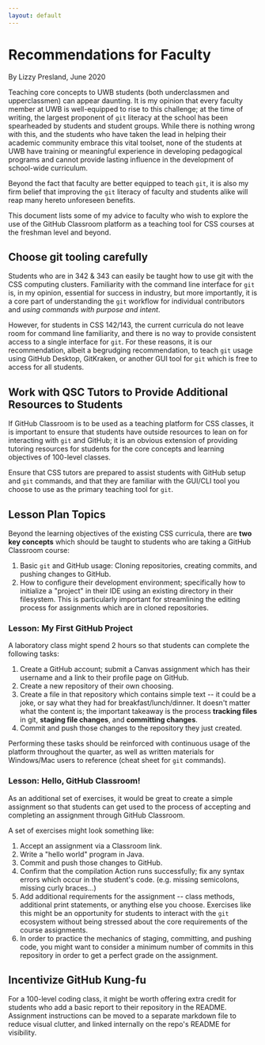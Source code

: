 ```yaml
---
layout: default
---
```


# Recommendations for Faculty

By Lizzy Presland, June 2020

Teaching core concepts to UWB students (both underclassmen and upperclassmen) can appear daunting. It is my opinion that every faculty member at UWB is well-equipped to rise to this challenge; at the time of writing, the largest proponent of `git` literacy at the school has been spearheaded by students and student groups. While there is nothing wrong with this, and the students who have taken the lead in helping their academic community embrace this vital toolset, none of the students at UWB have training or meaningful experience in developing pedagogical programs and cannot provide lasting influence in the development of school-wide curriculum.

Beyond the fact that faculty are better equipped to teach `git`, it is also my firm belief that improving the `git` literacy of faculty and students alike will reap many hereto unforeseen benefits. 

This document lists some of my advice to faculty who wish to explore the use of the GitHub Classroom platform as a teaching tool for CSS courses at the freshman level and beyond.

## Choose git tooling carefully

Students who are in 342 & 343 can easily be taught how to use git with the CSS computing clusters. Familiarity with the command line interface for `git` is, in my opinion, essential for success in industry, but more importantly, it is a core part of understanding the `git` workflow for individual contributors and _using commands with purpose and intent_.

However, for students in CSS 142/143, the current curricula do not leave room for command line familiarity, and there is no way to provide consistent access to a single interface for `git`. For these reasons, it is our recommendation, albeit a begrudging recommendation, to teach `git` usage using GitHub Desktop, GitKraken, or another GUI tool for `git` which is free to access for all students.

## Work with QSC Tutors to Provide Additional Resources to Students

If GitHub Classroom is to be used as a teaching platform for CSS classes, it is important to ensure that students have outside resources to lean on for interacting with `git` and GitHub; it is an obvious extension of providing tutoring resources for students for the core concepts and learning objectives of 100-level classes.

Ensure that CSS tutors are prepared to assist students with GitHub setup and `git` commands, and that they are familiar with the GUI/CLI tool you choose to use as the primary teaching tool for `git`.

## Lesson Plan Topics

Beyond the learning objectives of the existing CSS curricula, there are **two key concepts** which should be taught to students who are taking a GitHub Classroom course:

1. Basic `git` and GitHub usage: Cloning repositories, creating commits, and pushing changes to GitHub.
2. How to configure their development environment; specifically how to initialize a "project" in their IDE using an existing directory in their filesystem. This is particularly important for streamlining the editing process for assignments which are in cloned repositories.

### Lesson: My First GitHub Project

A laboratory class might spend 2 hours so that students can complete the following tasks:

1. Create a GitHub account; submit a Canvas assignment which has their username and a link to their profile page on GitHub.
2. Create a new repository of their own choosing.
3. Create a file in that repository which contains simple text -- it could be a joke, or say what they had for breakfast/lunch/dinner. It doesn't matter what the content is; the important takeaway is the process **tracking files** in git, **staging file changes**, and **committing changes**.
4. Commit and push those changes to the repository they just created.

Performing these tasks should be reinforced with continuous usage of the platform throughout the quarter, as well as written materials for Windows/Mac users to reference (cheat sheet for `git` commands).

### Lesson: Hello, GitHub Classroom!

As an additional set of exercises, it would be great to create a simple assignment so that students can get used to the process of accepting and completing an assignment through GitHub Classroom.

A set of exercises might look something like:

1. Accept an assignment via a Classroom link.
2. Write a "hello world" program in Java.
3. Commit and push those changes to GitHub.
4. Confirm that the compilation Action runs successfully; fix any syntax errors which occur in the student's code. (e.g. missing semicolons, missing curly braces...)
5. Add additional requirements for the assignment -- class methods, additional print statements, or anything else you choose. Exercises like this might be an opportunity for students to interact with the `git` ecosystem without being stressed about the core requirements of the course assignments.
6. In order to practice the mechanics of staging, committing, and pushing code, you might want to consider a minimum number of commits in this repository in order to get a perfect grade on the assignment.

## Incentivize GitHub Kung-fu

For a 100-level coding class, it might be worth offering extra credit for students who add a basic report to their repository in the README. Assignment instructions can be moved to a separate markdown file to reduce visual clutter, and linked internally on the repo's README for visibility.


